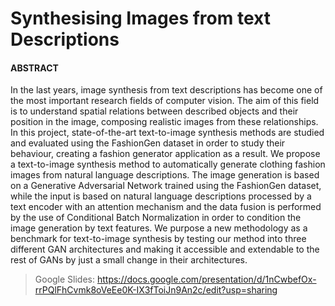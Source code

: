 # Synthesising Images from text Descriptions

#### ABSTRACT
In the last years, image synthesis from text descriptions has become one of the most important research fields of computer vision. The aim of this field is to understand spatial relations between described objects and their position in the image, composing realistic images from these relationships. In this project, state-of-the-art text-to-image synthesis methods are studied and evaluated using the FashionGen dataset in order to study their behaviour, creating a fashion generator application as a result. We propose a text-to-image synthesis method to automatically generate clothing fashion images from natural language descriptions. The image generation is based on a Generative Adversarial Network trained using the FashionGen dataset, while the input is based on natural language descriptions processed by a text encoder with an attention mechanism and the data fusion is performed by the use of Conditional Batch Normalization in order to condition the image generation by text features. We purpose a new methodology as a benchmark for text-to-image synthesis by testing our method into three different GAN architectures and making it accessible and extendable to the rest of GANs by just a small change in their architectures.


> Google Slides: https://docs.google.com/presentation/d/1nCwbefOx-rrPQlFhCvmk8oVeEe0K-IX3fToiJn9An2c/edit?usp=sharing
